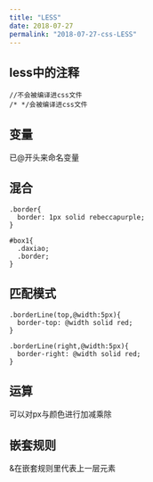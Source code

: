 ```yaml
---
title: "LESS"
date: 2018-07-27
permalink: "2018-07-27-css-LESS"
---
```




## less中的注释

```less
//不会被编译进css文件
/* */会被编译进css文件
```

##  变量

已@开头来命名变量

## 混合

```less
.border{
  border: 1px solid rebeccapurple;
}

#box1{
  .daxiao;
  .border;
}
```

## 匹配模式

```less
.borderLine(top,@width:5px){
  border-top: @width solid red;
}

.borderLine(right,@width:5px){
  border-right: @width solid red;
}
```

## 运算

可以对px与颜色进行加减乘除

## 嵌套规则

&在嵌套规则里代表上一层元素